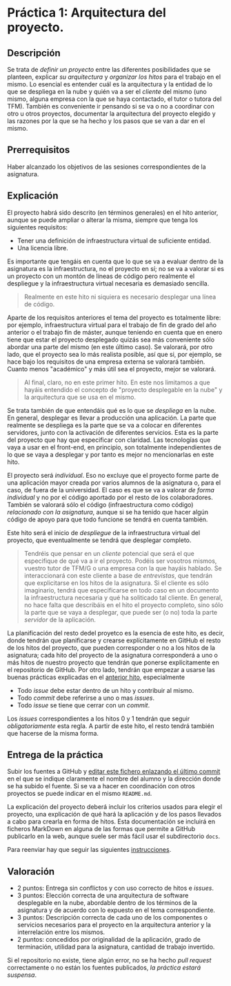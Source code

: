 Práctica 1: Arquitectura del proyecto.
=====================================

Descripción
-----------------

Se trata de *definir un proyecto* entre las diferentes posibilidades
que se planteen, explicar *su arquitectura* y *organizar los hitos*
para el trabajo en el mismo. Lo esencial es entender cuál es la
arquitectura y la entidad de lo que se despliega en la nube y quién va
a ser el *cliente* del mismo (uno mismo, alguna empresa con la que se
haya contactado, el tutor o tutora del TFM).  También es conveniente
ir pensando si se va o no a coordinar con otro u otros proyectos,
documentar la arquitectura del proyecto elegido y las razones por la
que se ha hecho y los pasos que se van a dar en el mismo.

Prerrequisitos
--------------------

Haber alcanzado los objetivos de las sesiones correspondientes de la asignatura.

Explicación
----------------

El proyecto habrá sido descrito (en términos generales) en el hito anterior, aunque se
puede ampliar o alterar la misma, siempre que tenga los siguientes requisitos:

- Tener una definición de infraestructura virtual de suficiente entidad.
- Una licencia libre.

Es importante que tengáis en cuenta que lo que se va a evaluar dentro
de la asignatura es la infraestructura, no el proyecto en sí; no se va
a valorar si es un proyecto con un montón de líneas de código pero
realmente el despliegue y la infraestructura virtual necesaria es
demasiado sencilla. 

> Realmente en este hito ni siquiera es necesario desplegar una
> línea de código.


Aparte de los requisitos anteriores el tema del proyecto es
totalmente libre: por ejemplo, infraestructura
virtual para el trabajo de fin de grado del año anterior o el trabajo fin de
máster, aunque teniendo en cuenta que en enero tiene que estar el
proyecto desplegado quizás sea más conveniente sólo abordar una parte
del mismo (en este último caso). Se valorará,
por otro lado, que el proyecto sea lo más realista posible, así que
si, por ejemplo, se hace bajo los requisitos de una empresa externa se valorará
también. Cuanto menos "académico" y más útil sea el proyecto, mejor se
valorará.

>Al final, claro, no en este primer hito. En este nos limitamos a que
>hayáis entendido el concepto de "proyecto desplegable en la nube" y
>la arquitectura que se usa en el mismo. 

Se trata también de que entendáis qué es lo que se *despliega* en la
nube. En general, desplegar es llevar a producción una aplicación. La
parte que realmente se despliega es la parte que se va a colocar en
diferentes servidores, junto con la activación de diferentes
servicios. Esta es la parte del proyecto que hay que especificar con
claridad. Las tecnologías que vaya a usar en el front-end, en
principio, son totalmente independientes de lo que se vaya a desplegar
y por tanto es mejor no mencionarlas en este hito.

El proyecto será *individual*. Eso no excluye que el proyecto forme
parte de una aplicación mayor creada por varios alumnos de la asignatura
o, para el caso, de fuera de la universidad. El caso es que se va a
valorar *de forma individual* y no por el código aportado por el resto
de los colaboradores. También se valorará sólo el código
(infraestructura como código) *relacionado
con la asignatura*, aunque si se ha tenido que hacer algún código de
apoyo para que todo funcione se tendrá en cuenta también. 

Este hito será el inicio de *despliegue* de la infraestructura virtual
del proyecto, que eventualmente se tendrá que desplegar completo.

> Tendréis que pensar en un *cliente* potencial  que será el que
> especifique de qué va a ir el proyecto. Podéis ser vosotros mismos,
> vuestro tutor de TFM/G o una empresa con la que hayáis hablado. Se
> interaccionará con este cliente a base de *entrevistas*, que tendrán
> que explicitarse en los hitos de la asignatura.
>Si el cliente es sólo imaginario, tendrá que especificarse en todo
>caso en un documento la infraestructura necesaria y qué ha soliticado
>tal cliente. En general, no hace falta que describáis en el hito el
> proyecto completo, sino sólo la parte que se vaya a desplegar, que
> puede ser (o no) toda la parte *servidor* de la aplicación. 

La planificación del resto dedel proyetco es la esencia
de este hito, es decir, donde
tendrán que planificarse y crearse explícitamente en GitHub el resto de los hitos del proyecto, que
pueden corresponder o no a los hitos de la asignatura; cada hito del
proyecto de la asignatura corresponderá a uno o más hitos de nuestro proyecto que tendrán que
ponerse explícitamente en el repositorio de GitHub. Por otro lado,
tendrán que empezar a usarse las buenas prácticas explicadas en
el [anterior hito](0.Repositorio.md), especialmente

* Todo *issue* debe estar dentro de un hito y contribuir al mismo.
* Todo *commit* debe referirse a uno o mas *issues*.
* Todo *issue* se tiene que cerrar con un *commit*.

Los *issues* correspondientes a los hitos 0 y 1 tendrán que seguir
*obligatoriamente* esta regla. A partir de este hito, el resto tendrá
también que hacerse de la misma forma.


Entrega de la práctica
--------------------------------

Subir los fuentes a GitHub y 
[editar este fichero enlazando el último commit](https://github.com/JJ/CC-18-19/blob/master/proyectos/hito-1.md)
en el 
que se indique claramente el nombre del alumno y la dirección donde se ha subido el
fuente. Si se va a hacer en coordinación con otros proyectos se
puede indicar en el mismo `README.md`. 

La explicación del proyecto deberá incluir los criterios usados para
elegir el proyecto, una explicación de qué hará la aplicación y de
los pasos llevados a cabo para crearla en forma de hitos. Esta documentación se incluirá
en ficheros MarkDown en alguna de las formas que permite a GitHub publicarlo en la web, aunque suele ser más fácil usar el subdirectorio `docs`.

Para reenviar hay que seguir las siguientes [instrucciones](http://jj.github.io/CC/documentos/proyecto/Reenvios).


Valoración
--------------

* 2 puntos: Entrega sin conflictos y con uso correcto de hitos e *issues*.
* 3 puntos: Elección correcta de una arquitectura de software
  desplegable en la nube, abordable dentro de los términos de la
  asignatura y de acuerdo con lo expuesto en el tema correspondiente.
* 3 puntos: Descripción correcta de cada uno de los componentes o servicios
  necesarios para el proyecto en la arquitectura anterior y la
  interrelación entre los mismos. 
* 2 puntos: concedidos por originalidad de la aplicación, grado de
  terminación, utilidad para la asignatura, cantidad de trabajo
  invertido.
  
Si el repositorio no existe, tiene algún error, no se ha hecho *pull
request* correctamente o no están los fuentes publicados, *la práctica
estará suspensa*. 

